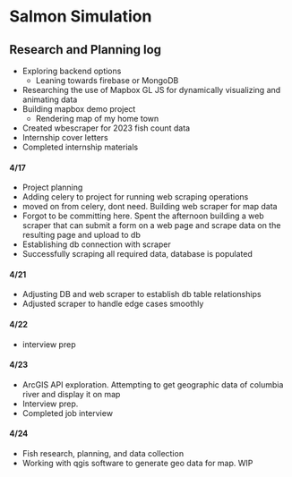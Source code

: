 # Salmon Simulation

## Research and Planning log
* Exploring backend options 
    * Leaning towards firebase or MongoDB
* Researching the use of Mapbox GL JS for dynamically visualizing and animating data
* Building mapbox demo project
    * Rendering map of my home town
* Created wbescraper for 2023 fish count data
* Internship cover letters
* Completed internship materials 

#### 4/17
* Project planning
* Adding celery to project for running web scraping operations
* moved on from celery, dont need. Building web scraper for map data
* Forgot to be committing here. Spent the afternoon building a web scraper that can submit a form on a web page and scrape data on the resulting page and upload to db
* Establishing db connection with scraper
* Successfully scraping all required data, database is populated

#### 4/21
* Adjusting DB and web scraper to establish db table relationships
* Adjusted scraper to handle edge cases smoothly

#### 4/22 
* interview prep

#### 4/23 
* ArcGIS API exploration. Attempting to get geographic data of columbia river and display it on map
* Interview prep. 
* Completed job interview

#### 4/24 
* Fish research, planning, and data collection
* Working with qgis software to generate geo data for map. WIP 


